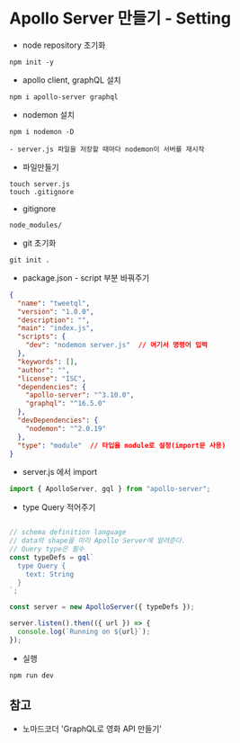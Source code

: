 # Apollo Server 만들기 - Setting

- node repository 초기화
```
npm init -y
```

- apollo client, graphQL 설치
```
npm i apollo-server graphql
```
- nodemon 설치
```
npm i nodemon -D
```
    - server.js 파일을 저장할 때마다 nodemon이 서버를 재시작
- 파일만들기
```
touch server.js
touch .gitignore
```
- gitignore
```
node_modules/
```
- git 초기화
```
git init .
```
- package.json - script 부분 바꿔주기
```json
{
  "name": "tweetql",
  "version": "1.0.0",
  "description": "",
  "main": "index.js",
  "scripts": {
    "dev": "nodemon server.js"  // 여기서 명령어 입력
  },
  "keywords": [],
  "author": "",
  "license": "ISC",
  "dependencies": {
    "apollo-server": "^3.10.0",
    "graphql": "^16.5.0"
  },
  "devDependencies": {
    "nodemon": "^2.0.19"
  },
  "type": "module"  // 타입을 module로 설정(import문 사용)
}
```
- server.js 에서 import
```javascript
import { ApolloServer, gql } from "apollo-server";
```
- type Query 적어주기
```javascript

// schema definition language
// data의 shape을 미리 Apollo Server에 알려준다.
// Query type은 필수
const typeDefs = gql`
  type Query {
    text: String
  }
`;

const server = new ApolloServer({ typeDefs });

server.listen().then(({ url }) => {
  console.log(`Running on ${url}`);
});

```

- 실행
```
npm run dev
```

## 참고 
- 노마드코더 'GraphQL로 영화 API 만들기'
